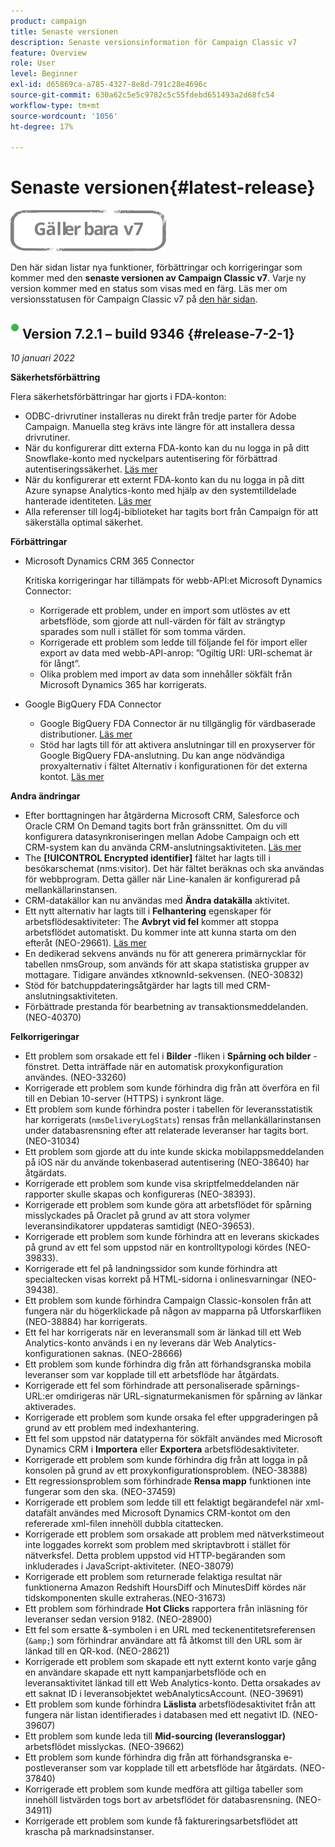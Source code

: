 ```yaml
---
product: campaign
title: Senaste versionen
description: Senaste versionsinformation för Campaign Classic v7
feature: Overview
role: User
level: Beginner
exl-id: d65869ca-a785-4327-8e8d-791c28e4696c
source-git-commit: 630a62c5e5c9782c5c55fdebd651493a2d68fc54
workflow-type: tm+mt
source-wordcount: '1056'
ht-degree: 17%

---
```


# Senaste versionen{#latest-release}

![](../../assets/v7-only.svg)

Den här sidan listar nya funktioner, förbättringar och korrigeringar som kommer med den **senaste versionen av Campaign Classic v7**. Varje ny version kommer med en status som visas med en färg. Läs mer om versionsstatusen för Campaign Classic v7 på [den här sidan](rn-overview.md).

## ![](assets/do-not-localize/green_2.png) Version 7.2.1 – build 9346 {#release-7-2-1}

_10 januari 2022_

**Säkerhetsförbättring**

Flera säkerhetsförbättringar har gjorts i FDA-konton:

* ODBC-drivrutiner installeras nu direkt från tredje parter för Adobe Campaign. Manuella steg krävs inte längre för att installera dessa drivrutiner.
* När du konfigurerar ditt externa FDA-konto kan du nu logga in på ditt Snowflake-konto med nyckelpars autentisering för förbättrad autentiseringssäkerhet. [Läs mer](../../installation/using/configure-fda-snowflake.md)
* När du konfigurerar ett externt FDA-konto kan du nu logga in på ditt Azure synapse Analytics-konto med hjälp av den systemtilldelade hanterade identiteten. [Läs mer](../../installation/using/configure-fda-synapse.md#azure-external)
* Alla referenser till log4j-biblioteket har tagits bort från Campaign för att säkerställa optimal säkerhet.

**Förbättringar**

* Microsoft Dynamics CRM 365 Connector

   Kritiska korrigeringar har tillämpats för webb-API:et Microsoft Dynamics Connector:

   * Korrigerade ett problem, under en import som utlöstes av ett arbetsflöde, som gjorde att null-värden för fält av strängtyp sparades som null i stället för som tomma värden.
   * Korrigerade ett problem som ledde till följande fel för import eller export av data med webb-API-anrop: ”Ogiltig URI: URI-schemat är för långt”.
   * Olika problem med import av data som innehåller sökfält från Microsoft Dynamics 365 har korrigerats.

* Google BigQuery FDA Connector

   * Google BigQuery FDA Connector är nu tillgänglig för värdbaserade distributioner. [Läs mer](../../installation/using/configure-fda-google-big-query.md)
   * Stöd har lagts till för att aktivera anslutningar till en proxyserver för Google BigQuery FDA-anslutning. Du kan ange nödvändiga proxyalternativ i fältet Alternativ i konfigurationen för det externa kontot. [Läs mer](../../installation/using/configure-fda-google-big-query.md#google-external)

**Andra ändringar**

* Efter borttagningen har åtgärderna Microsoft CRM, Salesforce och Oracle CRM On Demand tagits bort från gränssnittet. Om du vill konfigurera datasynkroniseringen mellan Adobe Campaign och ett CRM-system kan du använda CRM-anslutningsaktiviteten. [Läs mer](../../workflow/using/crm-connector.md)
* The **[!UICONTROL Encrypted identifier]** fältet har lagts till i besökarschemat (nms:visitor). Det här fältet beräknas och ska användas för webbprogram. Detta gäller när Line-kanalen är konfigurerad på mellankällarinstansen.
* CRM-datakällor kan nu användas med **Ändra datakälla** aktivitet.
* Ett nytt alternativ har lagts till i **Felhantering** egenskaper för arbetsflödesaktiviteter: The **Avbryt vid fel** kommer att stoppa arbetsflödet automatiskt. Du kommer inte att kunna starta om den efteråt (NEO-29661). [Läs mer](../../workflow/using/advanced-parameters.md#in-case-of-errors)
* En dedikerad sekvens används nu för att generera primärnycklar för tabellen nmsGroup, som används för att skapa statistiska grupper av mottagare. Tidigare användes xtknownId-sekvensen. (NEO-30832)
* Stöd för batchuppdateringsåtgärder har lagts till med CRM-anslutningsaktiviteten.
* Förbättrade prestanda för bearbetning av transaktionsmeddelanden. (NEO-40370)

**Felkorrigeringar**

* Ett problem som orsakade ett fel i **Bilder** -fliken i **Spårning och bilder** -fönstret. Detta inträffade när en automatisk proxykonfiguration användes. (NEO-33260)
* Korrigerade ett problem som kunde förhindra dig från att överföra en fil till en Debian 10-server (HTTPS) i synkront läge.
* Ett problem som kunde förhindra poster i tabellen för leveransstatistik har korrigerats (`nmsDeliveryLogStats`) rensas från mellankällarinstansen under databasrensning efter att relaterade leveranser har tagits bort. (NEO-31034)
* Ett problem som gjorde att du inte kunde skicka mobilappsmeddelanden på iOS när du använde tokenbaserad autentisering (NEO-38640) har åtgärdats.
* Korrigerade ett problem som kunde visa skriptfelmeddelanden när rapporter skulle skapas och konfigureras (NEO-38393).
* Korrigerade ett problem som kunde göra att arbetsflödet för spårning misslyckades på Oraclet på grund av att stora volymer leveransindikatorer uppdateras samtidigt (NEO-39653).
* Korrigerade ett problem som kunde förhindra att en leverans skickades på grund av ett fel som uppstod när en kontrolltypologi kördes (NEO-39833).
* Korrigerade ett fel på landningssidor som kunde förhindra att specialtecken visas korrekt på HTML-sidorna i onlinesvarningar (NEO-39438).
* Ett problem som kunde förhindra Campaign Classic-konsolen från att fungera när du högerklickade på någon av mapparna på Utforskarfliken (NEO-38884) har korrigerats.
* Ett fel har korrigerats när en leveransmall som är länkad till ett Web Analytics-konto används i en ny leverans där Web Analytics-konfigurationen saknas. (NEO-28666)
* Ett problem som kunde förhindra dig från att förhandsgranska mobila leveranser som var kopplade till ett arbetsflöde har åtgärdats.
* Korrigerade ett fel som förhindrade att personaliserade spårnings-URL:er omdirigeras när URL-signaturmekanismen för spårning av länkar aktiverades.
* Korrigerade ett problem som kunde orsaka fel efter uppgraderingen på grund av ett problem med indexhantering.
* Ett fel som uppstod när datatyperna för sökfält användes med Microsoft Dynamics CRM i **Importera** eller **Exportera** arbetsflödesaktiviteter.
* Korrigerade ett problem som kunde förhindra dig från att logga in på konsolen på grund av ett proxykonfigurationsproblem. (NEO-38388)
* Ett regressionsproblem som förhindrade **Rensa mapp** funktionen inte fungerar som den ska. (NEO-37459)
* Korrigerade ett problem som ledde till ett felaktigt begärandefel när xml-datafält användes med Microsoft Dynamics CRM-kontot om den refererade xml-filen innehöll dubbla citattecken.
* Korrigerade ett problem som orsakade att problem med nätverkstimeout inte loggades korrekt som problem med skriptavbrott i stället för nätverksfel. Detta problem uppstod vid HTTP-begäranden som inkluderades i JavaScript-aktiviteter. (NEO-38079)
* Korrigerade ett problem som returnerade felaktiga resultat när funktionerna Amazon Redshift HoursDiff och MinutesDiff kördes när tidskomponenten skulle extraheras.(NEO-31673)
* Ett problem som förhindrade **Hot Clicks** rapportera från inläsning för leveranser sedan version 9182. (NEO-28900)
* Ett fel som ersatte &amp;-symbolen i en URL med teckenentitetsreferensen (`&amp;`) som förhindrar användare att få åtkomst till den URL som är länkad till en QR-kod. (NEO-28621)
* Korrigerade ett problem som skapade ett nytt externt konto varje gång en användare skapade ett nytt kampanjarbetsflöde och en leveransaktivitet länkad till ett Web Analytics-konto. Detta orsakades av ett saknat ID i leveransobjektet webAnalyticsAccount. (NEO-39691)
* Ett problem som kunde förhindra **Läslista** arbetsflödesaktivitet från att fungera när listan identifierades i databasen med ett negativt ID. (NEO-39607)
* Ett problem som kunde leda till **Mid-sourcing (leveransloggar)** arbetsflödet misslyckas. (NEO-39662)
* Ett problem som kunde förhindra dig från att förhandsgranska e-postleveranser som var kopplade till ett arbetsflöde har åtgärdats. (NEO-37840)
* Korrigerade ett problem som kunde medföra att giltiga tabeller som innehöll listvärden togs bort av arbetsflödet för databasrensning. (NEO-34911)
* Korrigerade ett problem som kunde få faktureringsarbetsflödet att krascha på marknadsinstanser.
